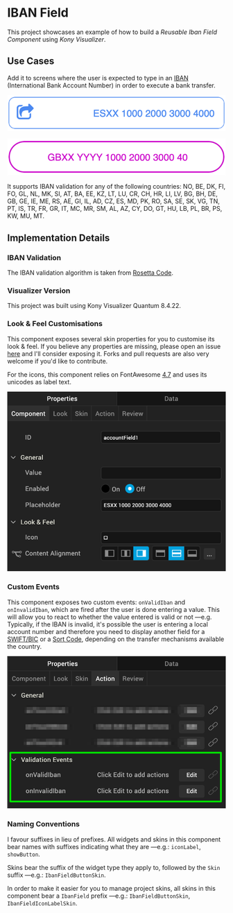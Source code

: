# IBAN Field

This project showcases an example of how to build a *Reusable Iban Field
Component* using *Kony Visualizer*.

## Use Cases

Add it to screens where the user is expected to type in an [IBAN](https://en.wikipedia.org/wiki/International_Bank_Account_Number) (International Bank Account Number) in order to execute a bank transfer.

![IBAN Field example 1](/pics/IbanField1.png "IBAN Field 1")

![IBAN Field example 2](/pics/IbanField2.png "IBAN Field 2")

It supports IBAN validation for any of the following countries:
NO, BE, DK, FI, FO, GL, NL, MK, SI, AT, BA, EE, KZ, LT, LU, CR, CH, HR, LI, LV, BG, BH, DE, GB, GE, IE, ME, RS, AE, GI, IL, AD, CZ, ES, MD, PK, RO, SA, SE, SK, VG, TN, PT, IS, TR, FR, GR, IT, MC, MR, SM, AL, AZ, CY, DO, GT, HU, LB, PL, BR, PS, KW, MU, MT.

## Implementation Details

### IBAN Validation

The IBAN validation algorithm is taken from [Rosetta Code](https://rosettacode.org/wiki/IBAN#JavaScript).

### Visualizer Version
This project was built using Kony Visualizer Quantum 8.4.22.

### Look & Feel Customisations

This component exposes several skin properties for you to customise its look & feel. If you believe any properties are missing, please open an issue [here](https://github.com/mig82/IbanField/issues) and I'll consider exposing it. Forks and pull requests are also very welcome if you'd like to contribute.

For the icons, this component relies on FontAwesome [4.7](https://fontawesome.com/v4.7.0/) and uses its unicodes as label text.

![IBAN Field Config](/pics/IbanField_config.png "Iban Field Config")

### Custom Events

This component exposes two custom events: `onValidIban` and `onInvalidIban`, which are fired after the user is done entering a value. This will allow you to react to whether the value entered is valid or not —e.g. Typically, if the IBAN is invalid, it's possible the user is entering a local account number and therefore you need to display another field for a [SWIFT/BIC](https://en.wikipedia.org/wiki/ISO_9362) or a [Sort Code](https://en.wikipedia.org/wiki/Sort_code), depending on the transfer mechanisms available the country.

![IBAN Field Events](/pics/IbanField_events.png "Iban Field Config")

### Naming Conventions

I favour suffixes in lieu of prefixes. All widgets and skins in this component bear names with suffixes indicating what they are —e.g.: `iconLabel`, `showButton`.

Skins bear the suffix of the widget type they apply to, followed by the `Skin` suffix —e.g.: `IbanFieldButtonSkin`.

In order to make it easier for you to manage project skins, all skins in this component bear a `IbanField` prefix —e.g.: `IbanFieldButtonSkin`, `IbanFieldIconLabelSkin`.
